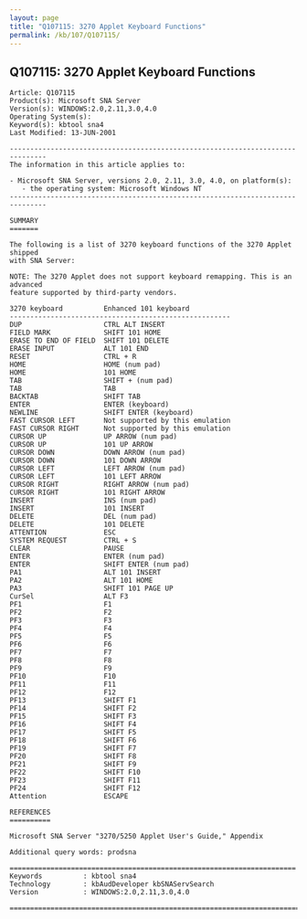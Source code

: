 ```yaml
---
layout: page
title: "Q107115: 3270 Applet Keyboard Functions"
permalink: /kb/107/Q107115/
---
```


## Q107115: 3270 Applet Keyboard Functions

	Article: Q107115
	Product(s): Microsoft SNA Server
	Version(s): WINDOWS:2.0,2.11,3.0,4.0
	Operating System(s): 
	Keyword(s): kbtool sna4
	Last Modified: 13-JUN-2001
	
	-------------------------------------------------------------------------------
	The information in this article applies to:
	
	- Microsoft SNA Server, versions 2.0, 2.11, 3.0, 4.0, on platform(s):
	   - the operating system: Microsoft Windows NT 
	-------------------------------------------------------------------------------
	
	SUMMARY
	=======
	
	The following is a list of 3270 keyboard functions of the 3270 Applet shipped
	with SNA Server:
	
	NOTE: The 3270 Applet does not support keyboard remapping. This is an advanced
	feature supported by third-party vendors.
	
	3270 keyboard          Enhanced 101 keyboard
	------------------------------------------------------
	DUP                    CTRL ALT INSERT
	FIELD MARK             SHIFT 101 HOME
	ERASE TO END OF FIELD  SHIFT 101 DELETE
	ERASE INPUT            ALT 101 END
	RESET                  CTRL + R
	HOME                   HOME (num pad)
	HOME                   101 HOME
	TAB                    SHIFT + (num pad)
	TAB                    TAB
	BACKTAB                SHIFT TAB
	ENTER                  ENTER (keyboard)
	NEWLINE                SHIFT ENTER (keyboard)
	FAST CURSOR LEFT       Not supported by this emulation
	FAST CURSOR RIGHT      Not supported by this emulation
	CURSOR UP              UP ARROW (num pad)
	CURSOR UP              101 UP ARROW
	CURSOR DOWN            DOWN ARROW (num pad)
	CURSOR DOWN            101 DOWN ARROW
	CURSOR LEFT            LEFT ARROW (num pad)
	CURSOR LEFT            101 LEFT ARROW
	CURSOR RIGHT           RIGHT ARROW (num pad)
	CURSOR RIGHT           101 RIGHT ARROW
	INSERT                 INS (num pad)
	INSERT                 101 INSERT
	DELETE                 DEL (num pad)
	DELETE                 101 DELETE
	ATTENTION              ESC
	SYSTEM REQUEST         CTRL + S
	CLEAR                  PAUSE
	ENTER                  ENTER (num pad)
	ENTER                  SHIFT ENTER (num pad)
	PA1                    ALT 101 INSERT
	PA2                    ALT 101 HOME
	PA3                    SHIFT 101 PAGE UP
	CurSel                 ALT F3
	PF1                    F1
	PF2                    F2
	PF3                    F3
	PF4                    F4
	PF5                    F5
	PF6                    F6
	PF7                    F7
	PF8                    F8
	PF9                    F9
	PF10                   F10
	PF11                   F11
	PF12                   F12
	PF13                   SHIFT F1
	PF14                   SHIFT F2
	PF15                   SHIFT F3
	PF16                   SHIFT F4
	PF17                   SHIFT F5
	PF18                   SHIFT F6
	PF19                   SHIFT F7
	PF20                   SHIFT F8
	PF21                   SHIFT F9
	PF22                   SHIFT F10
	PF23                   SHIFT F11
	PF24                   SHIFT F12
	Attention              ESCAPE
	
	REFERENCES
	==========
	
	Microsoft SNA Server "3270/5250 Applet User's Guide," Appendix
	
	Additional query words: prodsna
	
	======================================================================
	Keywords          : kbtool sna4 
	Technology        : kbAudDeveloper kbSNAServSearch
	Version           : WINDOWS:2.0,2.11,3.0,4.0
	
	=============================================================================
	
